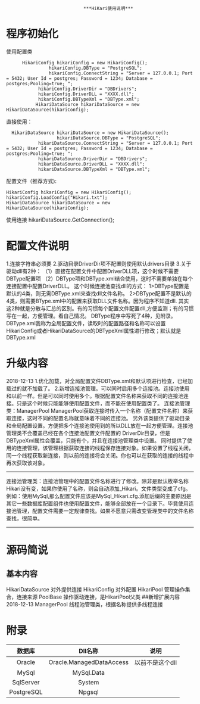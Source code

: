 
                                 ***HiKari使用说明***

# 程序初始化
  使用配置类
```
      HikariConfig hikariConfig = new HikariConfig();
                hikariConfig.DBType = "PostgreSQL";
                hikariConfig.ConnectString = "Server = 127.0.0.1; Port = 5432; User Id = postgres; Password = 1234; Database =      postgres;Pooling=true; ";
            hikariConfig.DriverDir = "DBDrivers";
            hikariConfig.DriverDLL = "XXXX.dll";
            hikariConfig.DBTypeXml = "DBType.xml";
           HikariDataSource hikariDataSource = new HikariDataSource(hikariConfig);
```
直接使用：
```
  HikariDataSource hikariDataSource = new HikariDataSource();
                   hikariDataSource.DBType = "PostgreSQL";
            hikariDataSource.ConnectString = "Server = 127.0.0.1; Port = 5432; User Id = postgres; Password = 1234; Database = postgres;Pooling=true; ";
            hikariDataSource.DriverDir = "DBDrivers";
            hikariDataSource.DriverDLL = "XXXX.dll";
            hikariDataSource.DBTypeXml = "DBType.xml";
```
配置文件（推荐方式):

```
HikariConfig hikariConfig = new HikariConfig();
hikariConfig.LoadConfig("Hikari.txt");
HikariDataSource hikariDataSource = new HikariDataSource(hikariConfig);

```
使用连接
hikariDataSource.GetConnection();
# 配置文件说明
1.连接字符串必须要
2.驱动目录DriverDir项不配置则使用默认drivers目录
3.关于驱动dll有2种：
  （1）直接在配置文件中配置DriverDLL项，这个时候不需要DBType配置项
  （2）DBType项和DBType.xml结合使用，这时不需要单独在每个连接配置中配置DriverDLL。
      这个时候连接池查找dll的方式：
      1>DBType配置是默认的4类，则无需DBType.xml来查找dll文件名称。
      2>DBType配置不是默认的4类，则需要BType.xml中的配置来获取DLL文件名称。因为程序不知道dll.
       其实这2种就是分散与汇总的区别。有的习惯每个配置文件配置dll,方便监测；有的习惯写在一起，方便管理。看自己情况。
       DBType程序中写死了4种，见附录。
 DBType.xml我称为全局配置文件，读取时的配置路径和名称可以设置HikariConfig或者HikariDataSource的DBTypeXml属性进行修改；默认就是DBType.xml
# 升级内容
2018-12-13
1.优化加载，对全局配置文件DBType.xml和默认项进行检查，已经加载过的就不加载了。
2.新增连接池管理。可以同时启用多个连接池。连接池使用和以前一样。但是可以同时使用多个。根据配置文件名称来获取不同的连接池连接。只是这个时候只能能够使用配置文件，而不能在使用配置类了。
连接池管理类：ManagerPool
ManagerPool获取连接时传入一个名称（配置文件名称）来获取连接，这时不同的配置名称就意味着不同的连接池。
另外该类提供了驱动目录和全局配置设置。方便把多个连接池使用到的所以DLL放在一起方便管理。连接池管理类不会覆盖已经在各个连接池配置文件配置的  DriverDir目录，但是DBTypeXml属性会覆盖，只能有个，并且在连接池管理类中设置。
同时提供了使用的连接管理，该管理根据获取连接的线程保存连接对象。如果设置了线程关闭，同一个线程获取新连接，则以前的连接将会关闭。你也可以在获取的连接的线程中再次获取该对象。
  
--------------------------------------------------------------------------------------------------------

连接池管理类：连接池管理中的配置文件名称进行了修改。除非是默认枚举名称Hikari没有变，如果你使用了名称，则会自动添加_Hikari。文件类型变成了cfg。例如：使用MySql,那么配置文件应该是MySql_Hikari.cfg.添加后缀的主要原因是其它一些数据库配置组件也使用配置文件，能够全部放在一个目录下。毕竟使用连接池管理，配置文件需要一定规律查找。如果不愿意只需改变管理类中的文件名称查找，很简单。

-------------------------------------------------------------------------------------------------------


# 源码简说
## 基本内容
HikariDataSource 对外提供连接
HikariConfig 对外配置
HikariPool 管理操作集合，连接来源
PoolBase 操作驱动连接，是HikariPool父类
##新增扩展内容
2018-12-13
ManagerPool 线程池管理类，根据名称提供多线程连接

# 附录
|数据库	|Dll名称|说明|
|:-------:|:------:|:-----:|
|Oracle	|Oracle.ManagedDataAccess	|以前不是这个dll|
|MySql	|MySql.Data| 
|SqlServer|System| |
|PostgreSQL|Npgsql||
